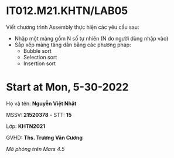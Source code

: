 # IT012.M21.KHTN/LAB05

Viết chương trình Assembly thực hiện các yêu cầu sau:

- Nhập một mảng gồm N số tự nhiên (N do người dùng nhập vào)
- Sắp xếp mảng tăng dần bằng các phương pháp:
  * Bubble sort
  * Selection sort
  * Insertion sort


# Start at Mon, 5-30-2022
 
Họ và tên: **Nguyễn Việt Nhật**

MSSV: **21520378** - STT: **15**

Lớp: **KHTN2021**

GVHD: **Ths. Trương Văn Cương**

*Mô phỏng trên Mars 4.5*
